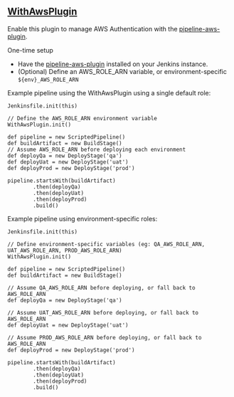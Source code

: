 ## [WithAwsPlugin](../src/WithAwsPlugin.groovy)

Enable this plugin to manage AWS Authentication with the [pipeline-aws-plugin](https://github.com/jenkinsci/pipeline-aws-plugin).

One-time setup

* Have the [pipeline-aws-plugin](https://github.com/jenkinsci/pipeline-aws-plugin) installed on your Jenkins instance.
* (Optional) Define an AWS_ROLE_ARN variable, or environment-specific `${env}_AWS_ROLE_ARN`

Example pipeline using the WithAwsPlugin using a single default role:

```
Jenkinsfile.init(this)

// Define the AWS_ROLE_ARN environment variable
WithAwsPlugin.init()

def pipeline = new ScriptedPipeline()
def buildArtifact = new BuildStage()
// Assume AWS_ROLE_ARN before deploying each environment
def deployQa = new DeployStage('qa')
def deployUat = new DeployStage('uat')
def deployProd = new DeployStage('prod')

pipeline.startsWith(buildArtifact)
        .then(deployQa)
        .then(deployUat)
        .then(deployProd)
        .build()
```

Example pipeline using environment-specific roles:

```
Jenkinsfile.init(this)

// Define environment-specific variables (eg: QA_AWS_ROLE_ARN, UAT_AWS_ROLE_ARN, PROD_AWS_ROLE_ARN)
WithAwsPlugin.init()

def pipeline = new ScriptedPipeline()
def buildArtifact = new BuildStage()

// Assume QA_AWS_ROLE_ARN before deploying, or fall back to AWS_ROLE_ARN
def deployQa = new DeployStage('qa')

// Assume UAT_AWS_ROLE_ARN before deploying, or fall back to AWS_ROLE_ARN
def deployUat = new DeployStage('uat')

// Assume PROD_AWS_ROLE_ARN before deploying, or fall back to AWS_ROLE_ARN
def deployProd = new DeployStage('prod')

pipeline.startsWith(buildArtifact)
        .then(deployQa)
        .then(deployUat)
        .then(deployProd)
        .build()
```
